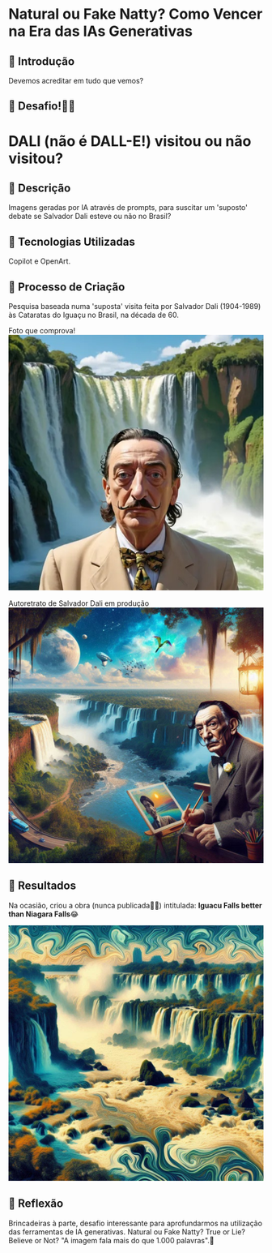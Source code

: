 # Natural ou Fake Natty? Como Vencer na Era das IAs Generativas

## 🚀 Introdução

Devemos acreditar em tudo que vemos?

## 🎯 Desafio!💪🤓

# DALI (não é DALL-E!) visitou ou não visitou?

## 📒 Descrição
Imagens geradas por IA através de prompts, para suscitar um 'suposto' debate se Salvador Dali esteve ou não no Brasil?

## 🤖 Tecnologias Utilizadas
Copilot e OpenArt.

## 🧐 Processo de Criação
Pesquisa baseada numa 'suposta' visita feita por Salvador Dali (1904-1989) às Cataratas do Iguaçu no Brasil, na década de 60.

Foto que comprova!
![Dali foto](https://github.com/bids-work/lab-natty-or-not/blob/main/salvador%20dali%20em%20foz%2003.jpg)

Autoretrato de Salvador Dali em produção
![Dali self portrait](https://github.com/bids-work/lab-natty-or-not/blob/main/salvador%20dali%20em%20foz%2002.jpg)

## 🚀 Resultados
 Na ocasião, criou a obra (nunca publicada🤦‍♂️) intitulada:
 **Iguacu Falls better than Niagara Falls**😂
 
![obra](https://github.com/bids-work/lab-natty-or-not/blob/main/salvador%20dali%20-%20foz%2005.jpg)

## 💭 Reflexão
Brincadeiras à parte, desafio interessante para aprofundarmos na utilização das ferramentas de IA generativas. Natural ou Fake Natty? True or Lie? Believe or Not?
"A imagem fala mais do que 1.000 palavras".🧐

```
